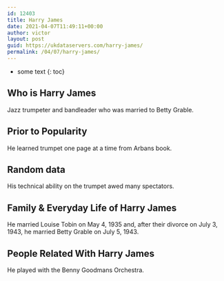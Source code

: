 ```yaml
---
id: 12403
title: Harry James
date: 2021-04-07T11:49:11+00:00
author: victor
layout: post
guid: https://ukdataservers.com/harry-james/
permalink: /04/07/harry-james/
---
```


* some text
{: toc}


## Who is Harry James



Jazz trumpeter and bandleader who was married to Betty Grable.

                
                
                
## Prior to Popularity



He learned trumpet one page at a time from Arbans book.

                
                
                
## Random data



His technical ability on the trumpet awed many spectators.

                
                
                
## Family & Everyday Life of Harry James



He married Louise Tobin on May 4, 1935 and, after their divorce on July 3, 1943, he married Betty Grable on July 5, 1943.

                
                
                
## People Related With Harry James



He played with the Benny Goodmans Orchestra.

                
              
            
          
          
          